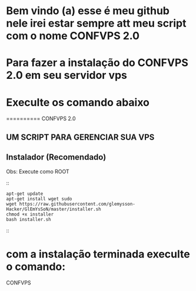 # Bem vindo (a) esse é meu github nele irei estar sempre att meu script com o nome CONFVPS 2.0 
# Para fazer a instalação do CONFVPS 2.0 em seu servidor vps
# Execulte os comando abaixo


==========
CONFVPS 2.0

UM SCRIPT PARA GERENCIAR SUA VPS
---------

Instalador (Recomendado)
------------------------

Obs: Execute como ROOT

::

    apt-get update
    apt-get install wget sudo
    wget https://raw.githubusercontent.com/glemysson-Hacker/GlEmYsSoN/master/installer.sh
    chmod +x installer
    bash installer.sh


::
# com a instalação terminada execulte o comando:

CONFVPS
